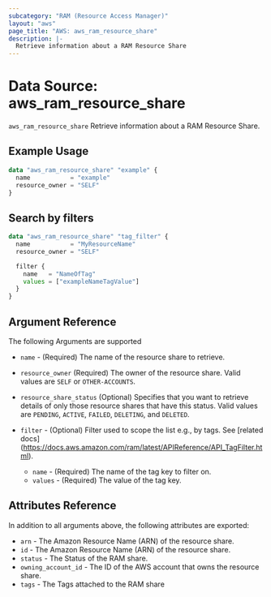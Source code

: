 ```yaml
---
subcategory: "RAM (Resource Access Manager)"
layout: "aws"
page_title: "AWS: aws_ram_resource_share"
description: |-
  Retrieve information about a RAM Resource Share
---
```


# Data Source: aws_ram_resource_share

`aws_ram_resource_share` Retrieve information about a RAM Resource Share.

## Example Usage

```terraform
data "aws_ram_resource_share" "example" {
  name           = "example"
  resource_owner = "SELF"
}
```

## Search by filters

```terraform
data "aws_ram_resource_share" "tag_filter" {
  name           = "MyResourceName"
  resource_owner = "SELF"

  filter {
    name   = "NameOfTag"
    values = ["exampleNameTagValue"]
  }
}
```

## Argument Reference

The following Arguments are supported

* `name` - (Required) The name of the resource share to retrieve.
* `resource_owner` (Required) The owner of the resource share. Valid values are `SELF` or `OTHER-ACCOUNTS`.

* `resource_share_status` (Optional) Specifies that you want to retrieve details of only those resource shares that have this status. Valid values are `PENDING`, `ACTIVE`, `FAILED`, `DELETING`, and `DELETED`.
* `filter` - (Optional) Filter used to scope the list e.g., by tags. See [related docs] (https://docs.aws.amazon.com/ram/latest/APIReference/API_TagFilter.html).
    * `name` - (Required) The name of the tag key to filter on.
    * `values` - (Required) The value of the tag key.

## Attributes Reference

In addition to all arguments above, the following attributes are exported:

* `arn` - The Amazon Resource Name (ARN) of the resource share.
* `id` - The Amazon Resource Name (ARN) of the resource share.
* `status` - The Status of the RAM share.
* `owning_account_id` - The ID of the AWS account that owns the resource share.
* `tags` - The Tags attached to the RAM share
